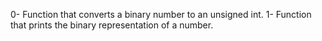 0- Function that converts a binary number to an unsigned int.
1- Function that prints the binary representation of a number.